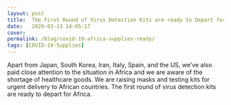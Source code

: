 ```yaml
---
layout: post
title:  The First Round of Virus Detection Kits are ready to Depart for Africa
date:   2020-03-13 14:05:17
cover: 
permalink: /blog/covid-19-africa-supplies-ready/
tags: [COVID-19-Supplies]
---
```


Apart from Japan, South Korea, Iran, Italy, Spain, and the US, we’ve also paid close attention to the situation in Africa and we are aware of the shortage of healthcare goods. We are raising masks and testing kits for urgent delivery to African countries. The first round of virus detection kits are ready to depart for Africa.